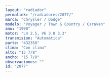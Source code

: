 ```yaml
---
layout: "radiador"
permalink: "/radiadores/2077/"
marca: "Chrysler / Dodge"
modelo: "Voyager / Town & Country / Caravan"
ano: "1990"
motor: "L4 2.5, V6 3.0 3.3"
transmision: "Automática"
parte: "432358"
clima: "Con clima"
alto: "15 7/8"
ancho: "15 7/8"
observaciones: ""
id: "2077"
---
```


